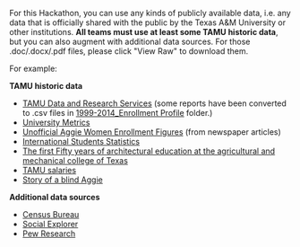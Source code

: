 For this Hackathon, you can use any kinds of publicly available data, i.e. any data that is officially shared with the public by the Texas A&M University or other institutions. **All teams must use at least some TAMU historic data**, but you can also augment with additional data sources. For those .doc/.docx/.pdf files, please click "View Raw" to download them.

For example:


**TAMU historic data**

- [TAMU Data and Research Services](http://dars.tamu.edu/Data-and-Reports/Student) (some reports have been converted to .csv files in [1999-2014_Enrollment Profile](https://github.com/builddaytamu/Build-Day-2016-TAMU/tree/master/Data/1999-2014_Enrollment%20Profile) folder.)
- [University Metrics](https://accountability.tamu.edu/content/university-metrics)
- [Unofficial Aggie Women Enrollment Figures](https://github.com/HackathonTAMU/04.04.14_Diversity_Open_Data_Hackathon/blob/master/Data/Aggie%20Women%20Enrollment%20Figures.docx) (from newspaper articles)
- [International Students Statistics](https://github.com/HackathonTAMU/04.04.14_Diversity_Open_Data_Hackathon/blob/master/Data/International%20Students%20Statistics.doc)
- [The first Fifty years of architectural education at the agricultural and mechanical college of Texas](https://github.com/HackathonTAMU/04.04.14_Diversity_Open_Data_Hackathon/blob/master/Data/The%20first%20Fifty%20years%20of%20architectural%20education%20at%20the%20agricultural%20and%20mechanical%20college%20of%20Texas.pdf)
- [TAMU salaries](http://www.texastribune.org/library/data/government-employee-salaries/texas-am-university/)
- [Story of a blind Aggie](https://github.com/HackathonTAMU/04.04.14_Diversity_Open_Data_Hackathon/blob/master/Data/Story%20of%20a%20blind%20Aggie.docx)

**Additional data sources**

- [Census Bureau](http://www.census.gov/)
- [Social Explorer](http://www.socialexplorer.com/)
- [Pew Research](http://www.pewresearch.org/data/)
